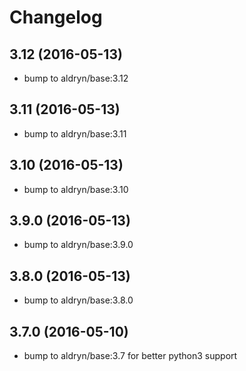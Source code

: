 # Changelog

## 3.12 (2016-05-13)

* bump to aldryn/base:3.12


## 3.11 (2016-05-13)

* bump to aldryn/base:3.11


## 3.10 (2016-05-13)

* bump to aldryn/base:3.10


## 3.9.0 (2016-05-13)

* bump to aldryn/base:3.9.0


## 3.8.0 (2016-05-13)

* bump to aldryn/base:3.8.0


## 3.7.0 (2016-05-10)

* bump to aldryn/base:3.7 for better python3 support
